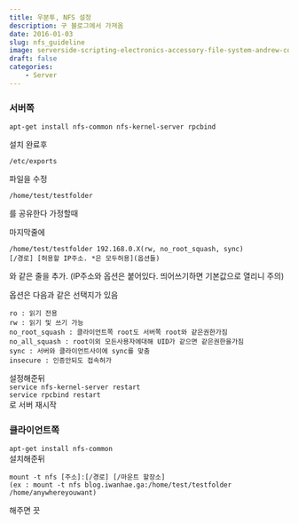 ```yaml
---
title: 우분투, NFS 설정
description: 구 블로그에서 가져옴
date: 2016-01-03
slug: nfs_guideline
image: serverside-scripting-electronics-accessory-file-system-andrew-computer-icon.jpg
draft: false
categories:
    - Server
---
```

### 서버쪽

`apt-get install nfs-common nfs-kernel-server rpcbind`

설치 완료후

`/etc/exports`

파일을 수정

`/home/test/testfolder`

를 공유한다 가정할때

마지막줄에

`/home/test/testfolder 192.168.0.X(rw, no_root_squash, sync)`<br>
`[/경로] [허용할 IP주소. *은 모두허용](옵션들)`

와 같은 줄을 추가. (IP주소와 옵션은 붙어있다. 띄어쓰기하면 기본값으로 열리니 주의)

옵션은 다음과 같은 선택지가 있음

    ro : 읽기 전용
    rw : 읽기 및 쓰기 가능
    no_root_squash : 클라이언트쪽 root도 서버쪽 root와 같은권한가짐
    no_all_squash : root이외 모든사용자에대해 UID가 같으면 같은권한을가짐
    sync : 서버와 클라이언트사이에 sync를 맞춤
    insecure : 인증안되도 접속허가

설정해준뒤<br>
`service nfs-kernel-server restart`<br>
`service rpcbind restart`<br>
로 서버 재시작

### 클라이언트쪽

`apt-get install nfs-common`<br>
설치해준뒤

`mount -t nfs [주소]:[/경로] [/마운트 할장소]`<br>
`(ex : mount -t nfs blog.iwanhae.ga:/home/test/testfolder /home/anywhereyouwant)`

해주면 끗